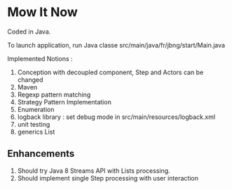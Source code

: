 Mow It Now 
============

Coded in Java.

To launch application, run Java classe src/main/java/fr/jbng/start/Main.java

Implemented Notions :
1. Conception with decoupled component, Step and Actors can be changed
2. Maven
3. Regexp pattern matching
4. Strategy Pattern Implementation
5. Enumeration
6. logback library : set debug mode in src/main/resources/logback.xml
7. unit testing
8. generics List

Enhancements
------------
1. Should try Java 8 Streams API with Lists processing.
2. Should implement single Step processing with user interaction

